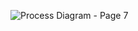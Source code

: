 ![Process Diagram - Page 7](https://github.com/palash1995/Real-time-Wrist-Watch-Data-Processing-with-Kafka-and-Spark/assets/138295922/7c46ca82-9768-45ff-8dbd-b519597f2e8a)
